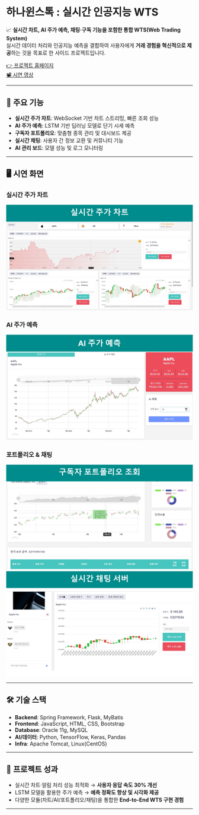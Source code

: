 # 하나윈스톡 : 실시간 인공지능 WTS

📈 **실시간 차트, AI 주가 예측, 채팅·구독 기능을 포함한 통합 WTS(Web Trading System)**  
실시간 데이터 처리와 인공지능 예측을 결합하여 사용자에게 **거래 경험을 혁신적으로 제공**하는 것을 목표로 한 사이드 프로젝트입니다.  

[👉 프로젝트 홈페이지](https://koposoftware.github.io/2021_14_hmjung/)  
[📽️ 시연 영상](https://www.youtube.com/embed/4cZFjeUAEuc)  

---

## 🚀 주요 기능
- **실시간 주가 차트**: WebSocket 기반 차트 스트리밍, 빠른 조회 성능  
- **AI 주가 예측**: LSTM 기반 딥러닝 모델로 단기 시세 예측  
- **구독자 포트폴리오**: 맞춤형 종목 관리 및 대시보드 제공  
- **실시간 채팅**: 사용자 간 정보 교환 및 커뮤니티 기능  
- **AI 관리 보드**: 모델 성능 및 로그 모니터링  

---

## 🖥️ 시연 화면

### 실시간 주가 차트  
<img src="발표자료/최종프로젝트_정해명_판넬/슬라이드10.PNG" width="640"/>

### AI 주가 예측  
<img src="발표자료/최종프로젝트_정해명_판넬/슬라이드8.PNG" width="640"/>   

### 포트폴리오 & 채팅  
<img src="발표자료/최종프로젝트_정해명_판넬/슬라이드9.PNG" width="640"/>  
<img src="발표자료/최종프로젝트_정해명_판넬/슬라이드11.PNG" width="640"/>  

---

## 🛠 기술 스택
- **Backend**: Spring Framework, Flask, MyBatis  
- **Frontend**: JavaScript, HTML, CSS, Bootstrap  
- **Database**: Oracle 11g, MySQL  
- **AI/데이터**: Python, TensorFlow, Keras, Pandas  
- **Infra**: Apache Tomcat, Linux(CentOS)  

---

## 📌 프로젝트 성과
- 실시간 차트·알림 처리 성능 최적화 → **사용자 응답 속도 30% 개선**  
- LSTM 모델을 활용한 주가 예측 → **예측 정확도 향상 및 시각화 제공**  
- 다양한 모듈(차트/AI/포트폴리오/채팅)을 통합한 **End-to-End WTS 구현 경험**  

---

